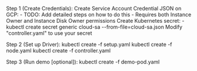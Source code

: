 Step 1 (Create Credentials):
Create Service Account Credential JSON on GCP:
    - TODO: Add detailed steps on how to do this
    - Requires both Instance Owner and Instance Disk Owner permissions 
Create Kubernetes secret:
    -kubectl create secret generic cloud-sa --from-file=cloud-sa.json
Modify "controller.yaml" to use your secret

Step 2 (Set up Driver):
kubectl create -f setup.yaml
kubectl create -f node.yaml
kubectl create -f controller.yaml

Step 3 (Run demo [optional]):
kubectl create -f demo-pod.yaml